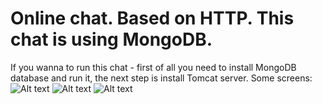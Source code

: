 # Online chat. Based on HTTP. This chat is using MongoDB.
If you wanna to run this chat - first of all you need to install MongoDB database and run it, the next step is install Tomcat server. 
Some screens:
![Alt text](https://github.com/kukharroma/kukharroma-chat/blob/master/src/main/resources/login-big.png "Login")
![Alt text](https://github.com/kukharroma/kukharroma-chat/blob/master/src/main/resources/reg-big.png "Reg")
![Alt text](https://github.com/kukharroma/kukharroma-chat/blob/master/src/main/resources/chat-big.png "Chat")


